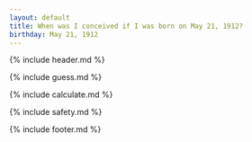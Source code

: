 ```yaml
---
layout: default
title: When was I conceived if I was born on May 21, 1912?
birthday: May 21, 1912
---
```


{% include header.md %}

{% include guess.md %}

{% include calculate.md %}

{% include safety.md %}

{% include footer.md %}



